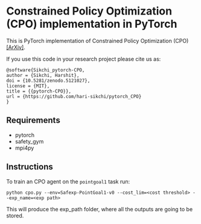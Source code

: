 # Constrained Policy Optimization (CPO) implementation in PyTorch

This is PyTorch implementation of Constrained Policy Optimization (CPO) [[ArXiv]](https://arxiv.org/abs/1705.10528).

If you use this code in your research project please cite us as:
```
@software{Sikchi_pytorch-CPO,
author = {Sikchi, Harshit},
doi = {10.5281/zenodo.5121027},
license = {MIT},
title = {{pytorch-CPO}},
url = {https://github.com/hari-sikchi/pytorch_CPO}
}
```

## Requirements

* pytorch
* safety_gym
* mpi4py


## Instructions
To train an CPO agent on the `pointgoal1` task run:
```
python cpo.py --env=Safexp-PointGoal1-v0 --cost_lim=<cost threshold> --exp_name=<exp path>
```
This will produce the exp_path folder, where all the outputs are going to be stored. 

